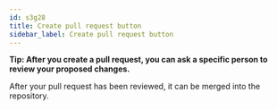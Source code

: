 ```yaml
---
id: s3g28
title: Create pull request button
sidebar_label: Create pull request button
---
```




**Tip: After you create a pull request, you can ask a specific person to review your proposed changes.**


After your pull request has been reviewed, it can be merged into the repository.
